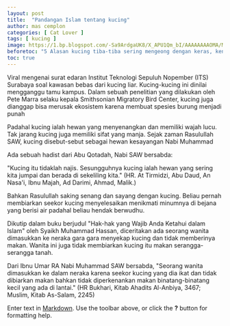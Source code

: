 ```yaml
---
layout: post
title:  "Pandangan Islam tentang kucing"
author: mas cemplon
categories: [ Cat Lover ]
tags: [ kucing ]
image: https://1.bp.blogspot.com/-Sa9ArdgaUK8/X_APU1Qm_bI/AAAAAAAAOMA/MLROrBEk7vsxlFrLfgL97ryVs-A9LKcFQCLcBGAsYHQ/w320-h195/kucing.jpg
beforetoc: "5 Alasan kucing tiba-tiba sering mengeong dengan keras, kenali maksudnya"
toc: true
---
```


Viral mengenai surat edaran Institut Teknologi Sepuluh Nopember (ITS) Surabaya soal kawasan bebas dari kucing liar.
Kucing-kucing ini dinilai mengganggu tamu kampus. Dalam sebuah penelitian yang dilakukan oleh Pete Marra selaku kepala Smithsonian Migratory Bird Center, kucing juga dianggap bisa merusak ekosistem karena membuat spesies burung menjadi punah

Padahal kucing ialah hewan yang menyenangkan dan memiliki wajah lucu. Tak jarang kucing juga memiliki sifat yang manja. Sejak zaman Rasulullah SAW, kucing disebut-sebut sebagai hewan kesayangan Nabi Muhammad

Ada sebuah hadist dari Abu Qotadah, Nabi SAW bersabda:

"Kucing itu tidaklah najis. Sesungguhnya kucing ialah hewan yang sering kita jumpai dan berada di sekeliling kita." (HR. At Tirmidzi, Abu Daud, An Nasa'i, Ibnu Majah, Ad Darimi, Ahmad, Malik.)

Bahkan Rasulullah saking senang dan sayang dengan kucing. Beliau pernah membiarkan seekor kucing menyelesaikan menikmati minumnya di bejana yang berisi air padahal beliau hendak berwudhu.

Dikutip dalam buku berjudul "Hak-hak yang Wajib Anda Ketahui dalam Islam" oleh Syaikh Muhammad Hassan, diceritakan ada seorang wanita dimasukkan ke neraka gara gara menyekap kucing dan tidak memberinya makan. Wanita ini juga tidak membiarkan kucing itu makan serangga-serangga tanah.

Dari Ibnu Umar RA Nabi Muhammad SAW bersabda, "Seorang wanita dimasukkan ke dalam neraka karena seekor kucing yang dia ikat dan tidak dibiarkan makan bahkan tidak diperkenankan makan binatang-binatang kecil yang ada di lantai." (HR Bukhari, Kitab Ahadits Al-Anbiya, 3467; Muslim, Kitab As-Salam, 2245)


Enter text in [Markdown](http://daringfireball.net/projects/markdown/). Use the toolbar above, or click the **?** button for formatting help.
